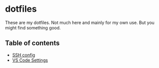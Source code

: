 # dotfiles

These are my dotfiles. Not much here and mainly for my own use. But you might find something good.

## Table of contents

- [SSH config](.ssh/README.md)
- [VS Code Settings](vscode/README.md)
